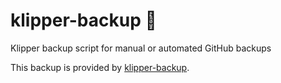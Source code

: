 # klipper-backup 💾

Klipper backup script for manual or automated GitHub backups

This backup is provided by [klipper-backup](https://github.com/Staubgeborener/klipper-backup).
